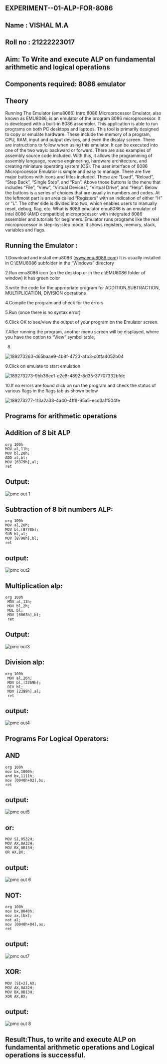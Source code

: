 ## EXPERIMENT--01-ALP-FOR-8086
## Name : VISHAL M.A

## Roll no : 21222223017

## Aim: To Write and execute ALP on fundamental arithmetic and logical operations
## Components required: 8086 emulator
## Theory
Running The Emulator (emu8086) Intro 8086 Microprocessor Emulator, also known as EMU8086, is an emulator of the program 8086 microprocessor. It is developed with a built-in 8086 assembler. This application is able to run programs on both PC desktops and laptops. This tool is primarily designed to copy or emulate hardware. These include the memory of a program, CPU, RAM, input and output devices, and even the display screen. There are instructions to follow when using this emulator. It can be executed into one of the two ways: backward or forward. There are also examples of assembly source code included. With this, it allows the programming of assembly language, reverse engineering, hardware architecture, and creating miniature operating system (OS). The user interface of 8086 Microprocessor Emulator is simple and easy to manage. There are five major buttons with icons and titles included. These are “Load”, “Reload”, “Step Back”, “Single Step”, and “Run”. Above those buttons is the menu that includes “File”, “View”, “Virtual Devices”, “Virtual Drive”, and “Help”. Below the buttons is a series of choices that are usually in numbers and codes. At the leftmost part is an area called “Registers” with an indication of either “H” or “L”. The other side is divided into two, which enables users to manually reset, debug, flag, etc. What is 8086 emulator emu8086 is an emulator of Intel 8086 (AMD compatible) microprocessor with integrated 8086 assembler and tutorials for beginners. Emulator runs programs like the real microprocessor in step-by-step mode. it shows registers, memory, stack, variables and flags.

## Running the Emulator :
1.Download and install emu8086 (www.emu8086.com) It is usually installed in C:\EMU8086 subfolder in the “Windows” directory

2.Run emu8086 icon (on the desktop or in the c:\EMU8086 folder of window) It has green color

 3.write the code for the appropriate program for ADDITION,SUBTRACTION, MULTIPLICATION,  DIVISION operations 
 
4.Compile the program and check for the errors

5.Run (once there is no syntax error)

6.Click OK to see/view the output of your program on the Emulator screen.

7.After running the program, another menu screen will be displayed, where you have the option to “View” symbol table,

8.
![189273263-d65baae9-4b8f-4723-afb3-c0ffa4052b04](https://github.com/user-attachments/assets/bace2e68-d36b-4e6c-8e49-35c6900e9f81)



9.Click on emulate to start emulation

![189273273-9bb36ec1-e2e8-4892-8d35-37707332bfdc](https://github.com/user-attachments/assets/ad7d228a-0e3a-4039-890c-cfbc629990cf)


10.If no errors are found click on run the program and check the status of various flags in the flags tab as shown below

![189273277-113a2a33-4a40-4ff8-95a5-ecd3a1f504fe](https://github.com/user-attachments/assets/7c16fb74-8cfa-4593-aa85-c5330e3fab71)


## Programs for arithmetic operations
## Addition of 8 bit ALP
```
org 100h
MOV al,11h;
MOV bl,20h;
ADD al,bl;
MOV [6379h],al;
ret
```
## Output:
![pmc out 1](https://github.com/user-attachments/assets/9ab02158-48d9-46eb-8920-8fb7b28e582d)


## Subtraction of 8 bit numbers ALP:
```
org 100h
MOV al,20h;
MOV bl,[8778h];
SUB bl,al;
MOV [8798h],bl;
ret
```
## output:
![pmc out2](https://github.com/user-attachments/assets/507c8c3b-7146-4b24-8bc3-efd3798bd866)


## Multiplication alp:
```
org 100h
 MOV al,13h;
 MOV bl,2h;
 MUL bl;
 MOV [6063h],bl;
 ret
```
## Output:
![pmc out3](https://github.com/user-attachments/assets/abc274eb-8ee9-4b7c-af94-9c5aaf518b53)


## Division alp:

```
org 100h
 MOV al,26h;
 MOV bl,[2369h];
 DIV bl;
 MOV [2399h],al;
 ret
```
## output:
![pmc out4](https://github.com/user-attachments/assets/86233d9a-78c7-44f7-82e9-019d9055830b)


## Programs For Logical Operators:
## AND
```
org 100h
mov bx,1000h;
and bx,1111h;
mov [0040h+02],bx;
ret
```
## output:
![pmc out5](https://github.com/user-attachments/assets/c3d0a597-388c-48b7-b0d5-4ecc8d87debf)


## or:
```
MOV SI,0532H;
MOV AX,0A32H;
MOV BX,0B13H;
OR AX,BX;
```
## output:

![pmc out 6](https://github.com/user-attachments/assets/8f5edf8e-79f9-48f3-a4d0-c4df91f183f6)


## NOT:
```
org 100h
mov bx,0040h;
mov ax,[bx]; 
not al;
mov [0040h+04],ax;
ret
```
## output:
![pmc out7](https://github.com/user-attachments/assets/1bd916f4-fc1f-43b2-bcbd-4b55125fb7c5)


## XOR:
```
MOV [SI+2],AX;
MOV AX,0A32H;
MOV BX,0B13H;
XOR AX,BX;
```
## output:
![pmc out 8](https://github.com/user-attachments/assets/d0fc7d0a-0422-4c0f-b50f-e8742209d33b)

## Result:Thus, to write and execute ALP on fundamental arithmetic operations and Logical operations is successful.
 
 
 
